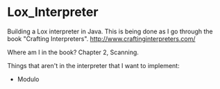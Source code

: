 # Lox_Interpreter
Building a Lox interpreter in Java. This is being done as I go through the book "Crafting Interpreters".  http://www.craftinginterpreters.com/


Where am I in the book? 
Chapter 2, Scanning.

Things that aren't in the interpreter that I want to implement:
* Modulo
